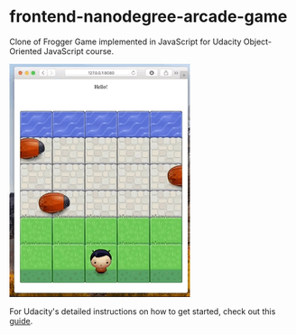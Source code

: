 frontend-nanodegree-arcade-game
===============================

Clone of Frogger Game implemented in JavaScript for Udacity Object-Oriented JavaScript course.

![](demo.gif)

For Udacity's detailed instructions on how to get started, check out this [guide](https://docs.google.com/document/d/1v01aScPjSWCCWQLIpFqvg3-vXLH2e8_SZQKC8jNO0Dc/pub?embedded=true).
